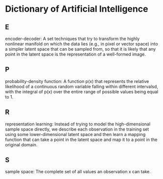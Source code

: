 # Dictionary of Artificial Intelligence

## E

encoder-decoder: A set techniques that try to transform the highly nonlinear manifold on which the data lies (e.g., in pixel or vector space) into a simpler latent space that can be sampled from, so that it is likely that any point in the latent space is the representation of a well-formed image.

## P

probability-density function: A function p(x) that represents the relative likelihood of a continuous random variable falling within different intervalsd, with the integral of p(x) over the entire range of possible values being equal to 1.

## R

representation learning: Instead of trying to model the high-dimensional sample space directly, we describe each observation in the training set using some lower-dimensional latent space and then learn a mapping function that can take a point in the latent space and map it to a point in the original domain. 

## S

sample space: The complete set of all values an observation x can take.

